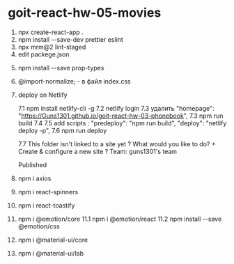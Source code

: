 # goit-react-hw-05-movies

1. npx create-react-app .
2. npm install --save-dev prettier eslint
3. npx mrm@2 lint-staged
4. edit packege.json

<!-- "lint-staged": {
   "*.{js,jsx}": "eslint --cache --fix",
   "*.{js,jsx,css,scss,md}": "prettier --write"
   } -->

5. npm install --save prop-types

6. @import-normalize; - в файл index.css

7. deploy on Netlify

   7.1 npm install netlify-cli -g
   7.2 netlify login
   7.3 удалить "homepage": "https://Guns1301.github.io/goit-react-hw-03-phonebook",
   7.3 npm run build
   7.4
   7.5 add scripts :
   "predeploy": "npm run build",
   "deploy": "netlify deploy -p",
   7.6 npm run deploy

   7.7 This folder isn't linked to a site yet
   ? What would you like to do? + Create & configure a new site
   ? Team: guns1301's team

   Published

8. npm i axios
9. npm i react-spinners
10. npm i react-toastify
11. npm i @emotion/core
    11.1 npm i @emotion/react
    11.2 npm install --save @emotion/css
12. npm i @material-ui/core
13. npm i @material-ui/lab

